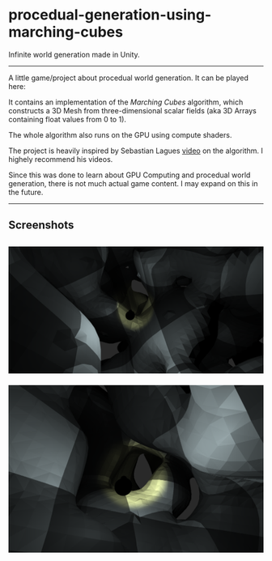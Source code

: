 # procedual-generation-using-marching-cubes

Infinite world generation made in Unity.

---

A little game/project about procedual world generation. It can be played here:

It contains an implementation of the *Marching Cubes* algorithm, which constructs a 3D Mesh from three-dimensional scalar fields (aka 3D Arrays containing float values from 0 to 1).

The whole algorithm also runs on the GPU using compute shaders.

The project is heavily inspired by Sebastian Lagues [video](https://www.youtube.com/watch?v=M3iI2l0ltbE) on the algorithm. I highely recommend his videos.

Since this was done to learn about GPU Computing and procedual world generation, there is not much actual game content. I may expand on this in the future.

---

## Screenshots

![Screenshot of the game](2022-05-06-18-16-50.png)
--- 
![Screenshot of the game](2022-05-06-18-17-31.png)
